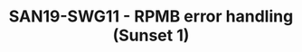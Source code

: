 ---
categories:
- san19
description: TBD
image:
  featured: 'true'
  path: /assets/images/featured-images/san19/SAN19-SWG11.png
session_attendee_num: '15'
session_id: SAN19-SWG11
session_room: Sunset 1 (Developer Room)
session_slot:
  end_time: '2019-09-25 17:00:00'
  start_time: '2019-09-25 16:30:00'
session_speakers:
- speaker_bio: Joakim has been a Linux user for about 15 years where he spent most
    of the time in his professional career working with security for embedded devices.
    The last five years he has been heading Security Working Group in Linaro who are
    working with various upstream projects related to Security where OP-TEE is one
    of the key projects for that group.
  speaker_company: Linaro
  speaker_image: /assets/images/speakers/san19/joakim-bech.jpg
  speaker_location: Sweden
  speaker_name: Joakim Bech
  speaker_position: Principal Engineer Security
  speaker_url: http://joakimbech.com
  speaker_username: joakim.bech
session_track: Security
tag: session
tags:
- Keynote
title: SAN19-SWG11 - RPMB error handling (Sunset 1)
---